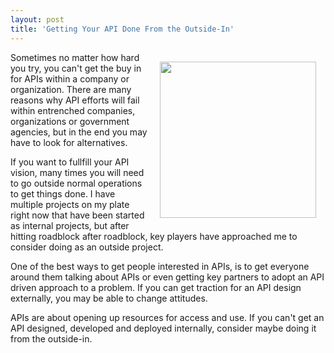 ```yaml
---
layout: post
title: 'Getting Your API Done From the Outside-In'
---
```

<p><img style="padding: 15px;" src="https://s3.amazonaws.com/kinlane-productions/bw-icons/bw-inside-out.png" alt="" width="250" align="right" /></p>
<p>Sometimes no matter how hard you try, you can't get the buy in for APIs within a company or organization. There are many reasons why API efforts will fail within entrenched companies, organizations or government agencies, but in the end you may have to look for alternatives.</p>
<p>If you want to fullfill your API vision, many times you will need to go outside normal operations to get things done. I have multiple projects on my plate right now that have been started as internal projects, but after hitting roadblock after roadblock, key players have approached me to consider doing as an outside project.</p>
<p>One of the best ways to get people interested in APIs, is to get everyone around them talking about APIs or even getting key partners to adopt an API driven approach to a problem. If you can get traction for an API design externally, you may be able to change attitudes.</p>
<p>APIs are about opening up resources for access and use. If you can't get an API designed, developed and deployed internally, consider maybe doing it from the outside-in.</p>